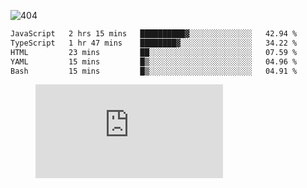 ![404](https://user-images.githubusercontent.com/378023/89412096-6f759d80-d761-11ea-8c57-84b30ef3f2b1.png)

<!--START_SECTION:waka-->

```txt
JavaScript   2 hrs 15 mins   ██████████▓░░░░░░░░░░░░░░   42.94 %
TypeScript   1 hr 47 mins    ████████▓░░░░░░░░░░░░░░░░   34.22 %
HTML         23 mins         ██░░░░░░░░░░░░░░░░░░░░░░░   07.59 %
YAML         15 mins         █▒░░░░░░░░░░░░░░░░░░░░░░░   04.96 %
Bash         15 mins         █▒░░░░░░░░░░░░░░░░░░░░░░░   04.91 %
```

<!--END_SECTION:waka-->
<figure><embed src="https://wakatime.com/share/@018b853e-267a-435d-a858-33e2b098b9d7/f3c3aa68-553a-4373-a9f9-2d456f62f780.svg"></embed></figure>
